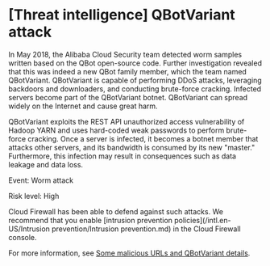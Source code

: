 # \[Threat intelligence\] QBotVariant attack

In May 2018, the Alibaba Cloud Security team detected worm samples written based on the QBot open-source code. Further investigation revealed that this was indeed a new QBot family member, which the team named QBotVariant. QBotVariant is capable of performing DDoS attacks, leveraging backdoors and downloaders, and conducting brute-force cracking. Infected servers become part of the QBotVariant botnet. QBotVariant can spread widely on the Internet and cause great harm.

QBotVariant exploits the REST API unauthorized access vulnerability of Hadoop YARN and uses hard-coded weak passwords to perform brute-force cracking. Once a server is infected, it becomes a botnet member that attacks other servers, and its bandwidth is consumed by its new "master." Furthermore, this infection may result in consequences such as data leakage and data loss.

Event: Worm attack

Risk level: High

Cloud Firewall has been able to defend against such attacks. We recommend that you enable [intrusion prevention policies](/intl.en-US/Intrusion prevention/Intrusion prevention.md) in the Cloud Firewall console.

For more information, see [Some malicious URLs and QBotVariant details](https://yq.aliyun.com/articles/667970).


